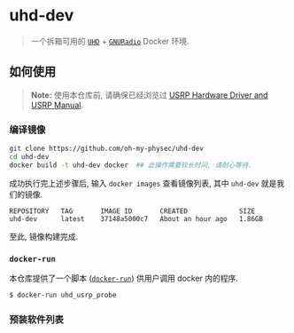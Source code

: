 # uhd-dev

> 一个拆箱可用的 [`UHD`](https://github.com/EttusResearch/uhd) + [`GNURadio`](https://www.gnuradio.org/) Docker 环境.

## 如何使用

> __Note:__ 使用本仓库前, 请确保已经浏览过 [USRP Hardware Driver and USRP Manual](https://files.ettus.com/manual/page_usrp2.html).

### 编译镜像

```bash
git clone https://github.com/oh-my-physec/uhd-dev
cd uhd-dev
docker build -t uhd-dev docker  ## 此操作需要较长时间, 请耐心等待.
```

成功执行完上述步骤后, 输入 `docker images` 查看镜像列表, 其中 `uhd-dev` 就是我们的镜像.

```                 
REPOSITORY   TAG       IMAGE ID       CREATED             SIZE
uhd-dev      latest    37148a5000c7   About an hour ago   1.86GB
```

至此, 镜像构建完成.

### `docker-run`

本仓库提供了一个脚本 ([`docker-run`](utils/docker-run)) 供用户调用 docker 内的程序.

```bash
$ docker-run uhd_usrp_probe
```

### 预装软件列表

